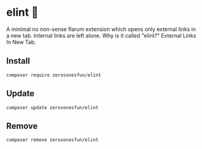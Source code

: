 # elint 🔗
A minimal no non-sense flarum extension which opens only external links in a new tab. Internal links are left alone. Why is it called "elint?" External Links In New Tab.


## Install
`composer require zerosonesfun/elint`

## Update
`composer update zerosonesfun/elint`

## Remove
`composer remove zerosonesfun/elint`
